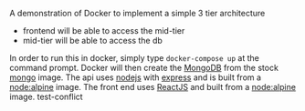 A demonstration of Docker to implement a simple 3 tier architecture

* frontend will be able to access the mid-tier
* mid-tier will be able to access the db

In order to run this in docker, simply type ```docker-compose up``` at the command prompt. Docker will then create the [MongoDB](https://www.mongodb.com/) from the stock [mongo](https://hub.docker.com/_/mongo) image. The api uses [nodejs](https://nodejs.org/) with [express](http://expressjs.com/) and is built from a [node:alpine](https://hub.docker.com/_/node) image. The front end uses [ReactJS](https://reactjs.org/) and built from a [node:alpine](https://hub.docker.com/_/node) image.
test-conflict


